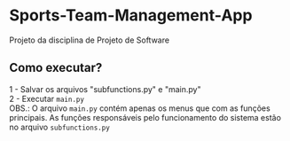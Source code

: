 # Sports-Team-Management-App
Projeto da disciplina de Projeto de Software

## Como executar? 
1 - Salvar os arquivos "subfunctions.py" e "main.py"  
2 - Executar ``main.py``  
OBS.: O arquivo ``main.py`` contém apenas os menus que com as funções principais. As funções responsáveis pelo funcionamento do sistema estão no arquivo ``subfunctions.py``
